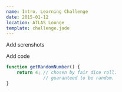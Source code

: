 ```yaml
---
name: Intro. Learning Challenge
date: 2015-01-12
location: ATLAS Lounge
template: challenge.jade
---
```


Add screnshots

Add code

```javascript
function getRandomNumber() {
    return 4; // chosen by fair dice roll.
              // guaranteed to be random.
}
```


